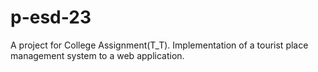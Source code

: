 # p-esd-23
A project for College Assignment(T_T). Implementation of a tourist place management system to a web application.
